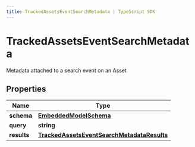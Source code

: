 ```yaml
---
title: TrackedAssetsEventSearchMetadata | TypeScript SDK
---
```



# TrackedAssetsEventSearchMetadata

Metadata attached to a search event on an Asset

## Properties

Name | Type
------------ | -------------
**schema** | [**EmbeddedModelSchema**](EmbeddedModelSchema)
**query** | **string**
**results** | [**TrackedAssetsEventSearchMetadataResults**](TrackedAssetsEventSearchMetadataResults)


